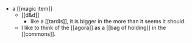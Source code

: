 - a [[magic item]]
	- [[d&d]]
		- like a [[tardis]], it is bigger in the more than it seems it should.
	- I like to think of the [[agora]] as a [[bag of holding]] in the [[commons]].
